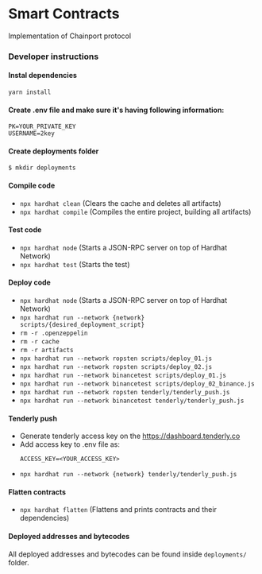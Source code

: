 # Smart Contracts

Implementation of Chainport protocol

### Developer instructions

#### Instal dependencies
`yarn install`

#### Create .env file and make sure it's having following information:
```
PK=YOUR_PRIVATE_KEY 
USERNAME=2key
```

#### Create deployments folder
`$ mkdir deployments`

#### Compile code
- `npx hardhat clean` (Clears the cache and deletes all artifacts)
- `npx hardhat compile` (Compiles the entire project, building all artifacts)

#### Test code
- `npx hardhat node` (Starts a JSON-RPC server on top of Hardhat Network)
- `npx hardhat test` (Starts the test)

#### Deploy code
- `npx hardhat node` (Starts a JSON-RPC server on top of Hardhat Network)
- `npx hardhat run --network {network} scripts/{desired_deployment_script}`
- `rm -r .openzeppelin`
- `rm -r cache`
- `rm -r artifacts`
- `npx hardhat run --network ropsten scripts/deploy_01.js`
- `npx hardhat run --network ropsten scripts/deploy_02.js`
- `npx hardhat run --network binancetest scripts/deploy_01.js`
- `npx hardhat run --network binancetest scripts/deploy_02_binance.js`
- `npx hardhat run --network ropsten tenderly/tenderly_push.js`
- `npx hardhat run --network binancetest tenderly/tenderly_push.js`

#### Tenderly push
- Generate tenderly access key on the https://dashboard.tenderly.co
- Add access key to .env file as: 
  ```
  ACCESS_KEY=<YOUR_ACCESS_KEY>
  ```
- `npx hardhat run --network {network} tenderly/tenderly_push.js`


#### Flatten contracts
- `npx hardhat flatten` (Flattens and prints contracts and their dependencies)


#### Deployed addresses and bytecodes
All deployed addresses and bytecodes can be found inside `deployments/` folder.

